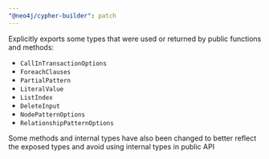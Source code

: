 ```yaml
---
"@neo4j/cypher-builder": patch
---
```


Explicitly exports some types that were used or returned by public functions and methods:

- `CallInTransactionOptions`
- `ForeachClauses`
- `PartialPattern`
- `LiteralValue`
- `ListIndex`
- `DeleteInput`
- `NodePatternOptions`
- `RelationshipPatternOptions`

Some methods and internal types have also been changed to better reflect the exposed types and avoid using internal types in public API
